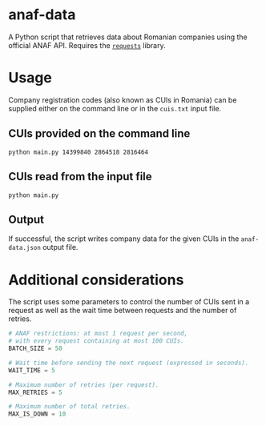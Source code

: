 # anaf-data
A Python script that retrieves data about Romanian companies using the official ANAF API. Requires the [`requests`](https://requests.readthedocs.io/en/latest/) library.

# Usage
Company registration codes (also known as CUIs in Romania) can be supplied either on the command line or in the `cuis.txt` input file.

## CUIs provided on the command line
```python main.py 14399840 2864518 2816464```

## CUIs read from the input file
```python main.py```

## Output
If successful, the script writes company data for the given CUIs in the `anaf-data.json` output file.

# Additional considerations
The script uses some parameters to control the number of CUIs sent in a request as well as the wait time between requests and the number of retries.

```python
# ANAF restrictions: at most 1 request per second,
# with every request containing at most 100 CUIs.
BATCH_SIZE = 50

# Wait time before sending the next request (expressed in seconds).
WAIT_TIME = 5

# Maximum number of retries (per request).
MAX_RETRIES = 5

# Maximum number of total retries.
MAX_IS_DOWN = 10
```

